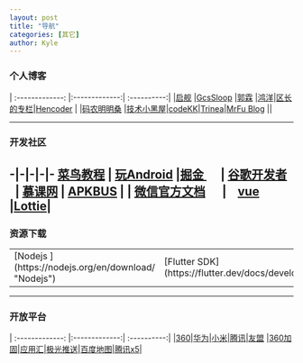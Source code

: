 ```yaml
---
layout: post
title: "导航"
categories: [其它]
author: Kyle
---
```


### 个人博客 ###

| :-------------: |:-------------:| :----------:|
|[启舰](http://blog.csdn.net/harvic880925/ "自定义view") |[GcsSloop](http://www.gcssloop.com/customview/CustomViewIndex/ "自定义view") |[郭霖](http://blog.csdn.net/guolin_blog) |[鸿洋](https://blog.csdn.net/lmj623565791)|[区长的专栏](http://blog.csdn.net/sbsujjbcy)|[Hencoder](http://hencoder.com/) |
|[码农明明桑](https://isming.info/) |[技术小黑屋](https://droidyue.com/)|[codeKK](http://a.codekk.com/)|[Trinea](http://www.trinea.cn/)|[MrFu Blog](https://mrfu.me/ "Glide详解") ||

----------
### 开发社区 ###
-|-|-|-|-
[菜鸟教程](https://www.runoob.com/) | [玩Android](https://www.wanandroid.com/) |[掘金 ](https://juejin.im/tag/Android)     | [谷歌开发者](https://developer.android.google.cn/index.html)     | [慕课网](https://www.imooc.com/) | [APKBUS](http://www.apkbus.com/) |
| [微信官方文档](https://developers.weixin.qq.com/doc/)      |    [vue](https://cn.vuejs.org/v2/guide/) |[Lottie](https://lottiefiles.com/)|
----------
### 资源下载 ###

<table>
    <tr>
        <td>[Nodejs ](https://nodejs.org/en/download/ "Nodejs") </td>
        <td>[Flutter SDK](https://flutter.dev/docs/development/tools/sdk/releases#windows)</td>
        <td>[Github Desktop](https://desktop.github.com/)</td>
    <tr>
</table>

----------
### 开放平台 ###

| :-------------: |:-------------:| :----------:|
|[360](http://dev.360.cn/)|[华为](https://developer.huawei.com/consumer/cn/)|[小米](https://dev.mi.com/console/)|[腾讯](https://open.tencent.com/)|[友盟](https://www.umeng.com/)
|[360加固](http://jiagu.360.cn/#/global/index)|[应用汇](http://dev.appchina.com/dev/index)|[极光推送](https://www.jiguang.cn/push)|[百度地图](http://lbsyun.baidu.com/)|[腾讯x5](https://x5.tencent.com/tbs/index.html)|
